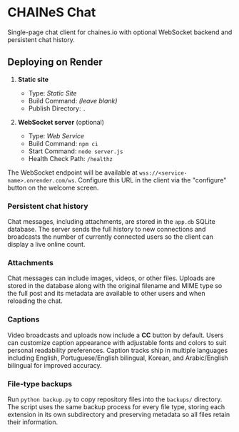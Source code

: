 # CHAINeS Chat

Single-page chat client for chaines.io with optional WebSocket backend and
persistent chat history.

## Deploying on Render

1. **Static site**
   - Type: *Static Site*
   - Build Command: *(leave blank)*
   - Publish Directory: `.`

2. **WebSocket server** (optional)
   - Type: *Web Service*
   - Build Command: `npm ci`
   - Start Command: `node server.js`
   - Health Check Path: `/healthz`

The WebSocket endpoint will be available at `wss://<service-name>.onrender.com/ws`.
Configure this URL in the client via the "configure" button on the welcome screen.

### Persistent chat history

Chat messages, including attachments, are stored in the `app.db` SQLite
database. The server sends the full history to new connections and broadcasts
the number of currently connected users so the client can display a live online
count.

### Attachments

Chat messages can include images, videos, or other files. Uploads are stored in
the database along with the original filename and MIME type so the full post and
its metadata are available to other users and when reloading the chat.

### Captions

Video broadcasts and uploads now include a **CC** button by default. Users can
customize caption appearance with adjustable fonts and colors to suit personal
readability preferences. Caption tracks ship in multiple languages including
English, Portuguese/English bilingual, Korean, and Arabic/English bilingual for
improved accuracy.

### File-type backups

Run `python backup.py` to copy repository files into the `backups/` directory.
The script uses the same backup process for every file type, storing each
extension in its own subdirectory and preserving metadata so all files retain
their information.
